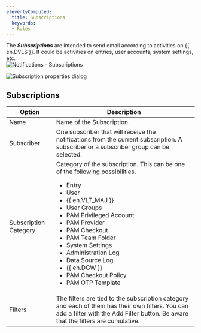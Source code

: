 ```yaml
---
eleventyComputed:
  title: Subscriptions
  keywords:
  - Roles
---
```

The ***Subscriptions*** are intended to send email according to activities on {{ en.DVLS }}. It could be activities on entries, user accounts, system settings, etc.  
![Notifications - Subscriptions](https://webdevolutions.azureedge.net/docs/en/server/ServerOp8073.png)  

![Subscription properties dialog](https://webdevolutions.azureedge.net/docs/en/server/ServerOp8158.png)  

## Subscriptions
| Option               | Description               |
|----------------------|---------------------------|
| Name                 | Name of the Subscription. |
| Subscriber           | One subscriber that will receive the notifications from the current subscription. A subscriber or a subscriber group can be selected. |
| Subscription Category| Category of the subscription. This can be one of the following possibilities.<br><ul><li>Entry</li><li>User</li><li>{{ en.VLT_MAJ }}</li><li>User Groups</li><li>PAM Privileged Account</li><li>PAM Provider</li><li>PAM Checkout</li><li>PAM Team Folder</li><li>System Settings</li><li>Administration Log</li><li>Data Source Log</li><li>{{ en.DGW }}</li><li>PAM Checkout Policy</li><li>PAM OTP Template</li></ul> |
| Filters              | The filters are tied to the subscription category and each of them has their own filters. You can add a filter with the Add Filter button. Be aware that the filters are cumulative. |
